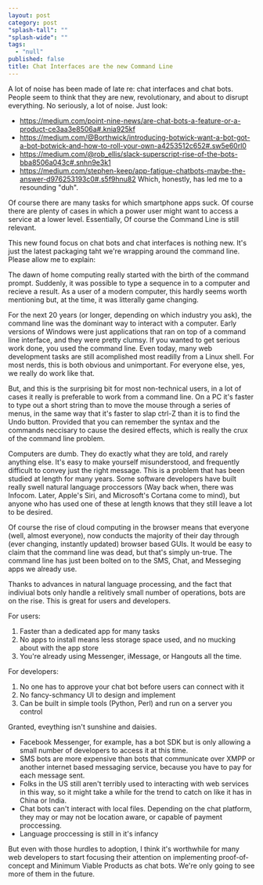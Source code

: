 ```yaml
---
layout: post
category: post
"splash-tall": ""
"splash-wide": ""
tags: 
  - "null"
published: false
title: Chat Interfaces are the new Command Line
---
```



A lot of noise has been made of late re: chat interfaces and chat bots. People seem to think that they are new, revolutionary, and about to disrupt everything. No seriously, a lot of noise. Just look: 
- https://medium.com/point-nine-news/are-chat-bots-a-feature-or-a-product-ce3aa3e8506a#.knia925kf
- https://medium.com/@Borthwick/introducing-botwick-want-a-bot-got-a-bot-botwick-and-how-to-roll-your-own-a4253512c652#.sw5e60rl0
- https://medium.com/@rob_ellis/slack-superscript-rise-of-the-bots-bba8506a043c#.snhn9e3k1
- https://medium.com/stephen-keep/app-fatigue-chatbots-maybe-the-answer-d976253193c0#.s5f9hnu82
Which, honestly, has led me to a resounding "duh". 

Of course there are many tasks for which smartphone apps suck. Of course there are plenty of cases in which a power user might want to access a service at a lower level. Essentially, Of course the Command Line is still relevant. 

This new found focus on chat bots and chat interfaces is nothing new. It's just the latest packaging taht we're wrapping around the command line. Please allow me to explain: 

The dawn of home computing really started with the birth of the command prompt. Suddenly, it was possible to type a sequence in to a computer and recieve a result. As a user of a modern computer, this hardly seems worth mentioning but, at the time, it was litterally game changing. 

For the next 20 years (or longer, depending on which industry you ask), the command line was the dominant way to interact with a computer. Early versions of Windows were just applications that ran on top of a command line interface, and they were pretty clumsy. If you wanted to get serious work done, you used the command line. Even today, many web development tasks are still acomplished most readilly from a Linux shell. For most nerds, this is both obvious and unimportant. For everyone else, yes, we really do work like that. 

But, and this is the surprising bit for most non-technical users, in a lot of cases it really is preferable to work from a command line. On a PC it's faster to type out a short string than to move the mouse through a series of menus, in the same way that it's faster to slap ctrl-Z than it is to find the Undo button. Provided that you can remember the syntax and the commands neccisary to cause the desired effects, which is really the crux of the command line problem. 

Computers are dumb. They do exactly what they are told, and rarely anything else. It's easy to make yourself misunderstood, and frequently difficult to convey just the right message. This is a problem that has been studied at length for many years. Some software developers have built really swell natural language proccessors (Way back when, there was Infocom. Later, Apple's Siri, and  Microsoft's Cortana come to mind), but anyone who has used one of these at length knows that they still leave a lot to be desired. 

Of course the rise of cloud computing in the browser means that everyone (well, almost everyone), now conducts the majority of their day through (ever changing, instantly updated) browser based GUIs. It would be easy to claim that the command line was dead, but that's simply un-true. The command line has just been bolted on to the SMS, Chat, and Messeging apps we already use. 

Thanks to advances in natural language processing, and the fact that indiviual bots only handle a relitively small number of operations, bots are on the rise. This is great for users and developers. 

For users: 
1. Faster than a dedicated app for many tasks
2. No apps to install means less storage space used, and no mucking about with the app store
3. You're already using Messenger, iMessage, or Hangouts all the time. 

For developers: 
1. No one has to approve your chat bot before users can connect with it
2. No fancy-schmancy UI to design and implement 
3. Can be built in simple tools (Python, Perl) and run on a server you control 

Granted, eveything isn't sunshine and daisies. 
- Facebook Messenger, for example, has a bot SDK but is only allowing a small number of developers to access it at this time.
- SMS bots are more expensive than bots that communicate over XMPP or another internet based messaging service, because you have to pay for each message sent.
- Folks in the US still aren't terribly used to interacting with web services in this way, so it might take a while for the trend to catch on like it has in China or India. 
- Chat bots can't interact with local files. Depending on the chat platform, they may or may not be location aware, or capable of payment proccessing.
- Language proccessing is still in it's infancy 

But even with those hurdles to adoption, I think it's worthwhile for many web developers to start focusing their attention on implementing proof-of-concept and Minimum Viable Products as chat bots. We're only going to see more of them in the future. 

